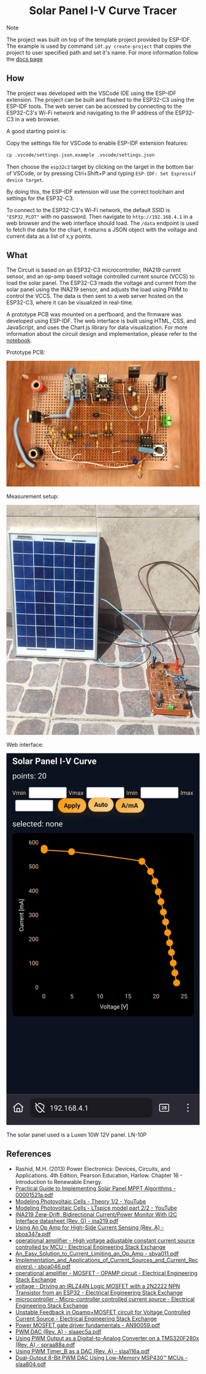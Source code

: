 <h1 align="center">Solar Panel I-V Curve Tracer</h1>

>[!NOTE]
> The project was built on top of the template project provided by ESP-IDF. The example is used by command `idf.py create-project`
that copies the project to user specified path and set it's name. For more information follow the [docs page](https://docs.espressif.com/projects/esp-idf/en/latest/api-guides/build-system.html#start-a-new-project)

## How

The project was developed with the VSCode IDE using the ESP-IDF extension. The project can be built and flashed to the ESP32-C3 using the ESP-IDF tools. The web server can be accessed by connecting to the ESP32-C3's Wi-Fi network and navigating to the IP address of the ESP32-C3 in a web browser.

A good starting point is:

Copy the settings file for VSCode to enable ESP-IDF extension features:

```sh
cp .vscode/settings.json.example .vscode/settings.json
```

Then choose the `esp32c3` target by clicking on the target in the bottom bar of VSCode, or by pressing Ctrl+Shift+P and typing `ESP-IDF: Set Espressif device target`.

By doing this, the ESP-IDF extension will use the correct toolchain and settings for the ESP32-C3.

To connect to the ESP32-C3's Wi-Fi network, the default SSID is `"ESP32_PLOT"` with no password. Then navigate to `http://192.168.4.1` in a web browser and the web interface should load. The `/data` endpoint is used to fetch the data for the chart, it returns a JSON object with the voltage and current data as a list of x,y points.

## What

The Circuit is based on an ESP32-C3 microcontroller, INA219 current sensor, and an op-amp based voltage controlled current source (VCCS) to load the solar panel. The ESP32-C3 reads the voltage and current from the solar panel using the INA219 sensor, and adjusts the load using PWM to control the VCCS. The data is then sent to a web server hosted on the ESP32-C3, where it can be visualized in real-time.

A prototype PCB was mounted on a perfboard, and the firmware was developed using ESP-IDF. The web interface is built using HTML, CSS, and JavaScript, and uses the Chart.js library for data visualization. For more information about the circuit design and implementation, please refer to the [notebook](notebook/README.md).

Prototype PCB:

<div align="center">

![Prototype PCB](imgs/prototype.jpeg)

</div>

Measurement setup:

<div align="center">

![Measurement setup](imgs/measurement_setup.jpeg)

</div>

Web interface:

<div align="center">

![Web interface](imgs/web_interface.jpeg)

</div>

The solar panel used is a Luxen 10W 12V panel. LN-10P

## References

- Rashid, M.H. (2013) Power Electronics: Devices, Circuits, and Applications. 4th Edition, Pearson Education, Harlow. Chapter 16 - Introduction to Renewable Energy.
- [Practical Guide to Implementing Solar Panel MPPT Algorithms - 00001521a.pdf](https://ww1.microchip.com/downloads/en/appnotes/00001521a.pdf)
- [Modeling Photovoltaic Cells - Theory 1/2 - YouTube](https://www.youtube.com/watch?v=uV_z1ptufa4)
- [Modeling Photovoltaic Cells - LTspice model part 2/2 - YouTube](https://www.youtube.com/watch?v=ox0UtYe4owI)
- [INA219 Zerø-Drift, Bidirectional Current/Power Monitor With I2C Interface datasheet (Rev. G) - ina219.pdf](https://www.ti.com/lit/ds/symlink/ina219.pdf)
- [Using An Op Amp for High-Side Current Sensing (Rev. A) - sboa347a.pdf](https://www.ti.com/lit/ab/sboa347a/sboa347a.pdf?ts=1755743557072)
- [operational amplifier - High voltage adjustable constant current source controlled by MCU - Electrical Engineering Stack Exchange](https://electronics.stackexchange.com/questions/591912/high-voltage-adjustable-constant-current-source-controlled-by-mcu)
- [An\_Easy\_Solution\_to\_Current\_Limiting\_an\_Op\_Amp - sbva011.pdf](https://www.ti.com/lit/an/sbva011/sbva011.pdf?ts=1755718060450&ref_url=https%253A%252F%252Fwww.bing.com%252F)
- [Implementation\_and\_Applications\_of\_Current\_Sources\_and\_Current\_Receivers\ - sboa046.pdf](https://www.ti.com/lit/an/sboa046/sboa046.pdf?ts=1755759450978&ref_url=https%253A%252F%252Fwww.google.com%252F)
- [operational amplifier - MOSFET - OPAMP circuit - Electrical Engineering Stack Exchange](https://electronics.stackexchange.com/questions/57448/mosfet-opamp-circuit)
- [voltage - Driving an IRLZ44N Logic MOSFET with a 2N2222 NPN Transistor from an ESP32 - Electrical Engineering Stack Exchange](https://electronics.stackexchange.com/questions/751783/driving-an-irlz44n-logic-mosfet-with-a-2n2222-npn-transistor-from-an-esp32)
- [microcontroller - Micro-controller controlled current source - Electrical Engineering Stack Exchange](https://electronics.stackexchange.com/questions/56772/micro-controller-controlled-current-source)
- [Unstable Feedback in Opamp+MOSFET circuit for Voltage Controlled Current Source - Electrical Engineering Stack Exchange](https://electronics.stackexchange.com/questions/180175/unstable-feedback-in-opampmosfet-circuit-for-voltage-controlled-current-source)
- [Power MOSFET gate driver fundamentals - AN90059.pdf](https://assets.nexperia.com/documents/application-note/AN90059.pdf)
- [PWM DAC (Rev. A) - slaaec5a.pdf](https://www.ti.com/lit/sd/slaaec5a/slaaec5a.pdf?ts=1756837124081)
- [Using PWM Output as a Digital-to-Analog Converter on a TMS320F280x (Rev. A) - spraa88a.pdf](https://www.ti.com/lit/an/spraa88a/spraa88a.pdf?ts=1756204084617)
- [Using PWM Timer\_B as a DAC (Rev. A) - slaa116a.pdf](https://www.ti.com/lit/an/slaa116a/slaa116a.pdf?ts=1756222437207&ref_url=https%253A%252F%252Fwww.google.com%252F)
- [Dual-Output 8-Bit PWM DAC Using Low-Memory MSP430™ MCUs - slaa804.pdf](https://www.ti.com/lit/ab/slaa804/slaa804.pdf?ts=1756207779110&ref_url=https%253A%252F%252Fwww.ti.com%252Ftool%252FMSP-EXP430FR2311)
